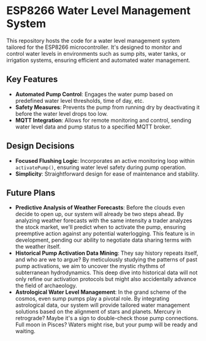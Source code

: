 # ESP8266 Water Level Management System
This repository hosts the code for a water level management system tailored for the ESP8266 microcontroller. It's designed to monitor and control water levels in environments such as sump pits, water tanks, or irrigation systems, ensuring efficient and automated water management.

## Key Features
- **Automated Pump Control**: Engages the water pump based on predefined water level thresholds, time of day, etc.
- **Safety Measures**: Prevents the pump from running dry by deactivating it before the water level drops too low.
- **MQTT Integration**: Allows for remote monitoring and control, sending water level data and pump status to a specified MQTT broker.

## Design Decisions
- **Focused Flushing Logic**: Incorporates an active monitoring loop within `activatePump()`, ensuring water level safety during pump operation.
- **Simplicity**: Straightforward design for ease of maintenance and stability.

## Future Plans
- **Predictive Analysis of Weather Forecasts**: Before the clouds even decide to open up, our system will already be two steps ahead. By analyzing weather forecasts with the same intensity a trader analyzes the stock market, we'll predict when to activate the pump, ensuring preemptive action against any potential waterlogging. This feature is in development, pending our ability to negotiate data sharing terms with the weather itself.
- **Historical Pump Activation Data Mining**: They say history repeats itself, and who are we to argue? By meticulously studying the patterns of past pump activations, we aim to uncover the mystic rhythms of subterranean hydrodynamics. This deep dive into historical data will not only refine our activation protocols but might also accidentally advance the field of archaeology.
- **Astrological Water Level Management**: In the grand scheme of the cosmos, even sump pumps play a pivotal role. By integrating astrological data, our system will provide tailored water management solutions based on the alignment of stars and planets. Mercury in retrograde? Maybe it's a sign to double-check those pump connections. Full moon in Pisces? Waters might rise, but your pump will be ready and waiting.
